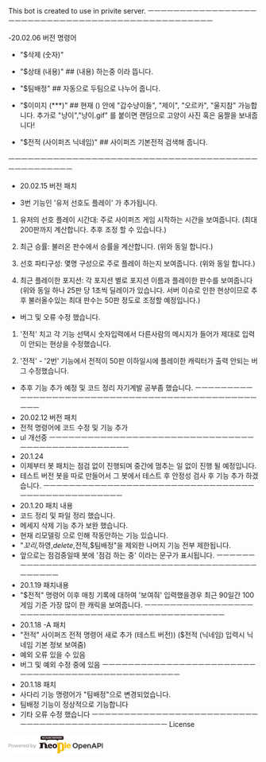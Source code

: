 This bot is created to use in privite server.
ㅡㅡㅡㅡㅡㅡㅡㅡㅡㅡㅡㅡㅡㅡㅡㅡㅡㅡㅡㅡㅡㅡㅡㅡㅡㅡㅡㅡㅡㅡㅡㅡㅡㅡㅡㅡㅡㅡㅡㅡㅡㅡㅡㅡㅡㅡㅡㅡㅡ

-20.02.06 버전 명령어

- "$삭제 (숫자)"

- "$상태 (내용)"  ## (내용) 하는중 이라 뜹니다.

- "$팀배정" ## 자동으로 두팀으로 나누어 줍니다.

- "$이미지 (***)" ## 현재 () 안에 "갑수냥이들", "제이", "오르카", "울지참" 가능합니다. 
추가로 "냥이","냥이.gif" 를 붙이면 랜덤으로 고양이 사진 혹은 움짤을 보내줍니다!

- "$전적 (사이퍼즈 닉네임)" ## 사이퍼즈 기본전적 검색해 줍니다.

ㅡㅡㅡㅡㅡㅡㅡㅡㅡㅡㅡㅡㅡㅡㅡㅡㅡㅡㅡㅡㅡㅡㅡㅡㅡㅡㅡㅡㅡㅡㅡㅡㅡㅡㅡㅡㅡㅡㅡㅡㅡㅡㅡㅡㅡㅡㅡㅡㅡ
- 20.02.15 버전 패치

- 3번 기능인 '유저 선호도 플레이' 가 추가됩니다.

1. 유저의 선호 플레이 시간대: 주로 사이퍼즈 게임 시작하는 시간을 보여줍니다.
(최대 200판까지 계산합니다. 추후 조정 할 수 있습니다.)

2. 최근 승률: 불러온 판수에서 승률을 계산합니다. 
(위와 동일 합니다.)

3. 선호 파티구성: 몇명 구성으로 주로 플레이 하는지 보여줍니다.
(위와 동일 합니다.)

4. 최근 플레이한 포지션: 각 포지션 별로 포지션 이름과 플레이한 판수를 보여줍니다
(위와 동일 하나 25판 당 1초씩 딜레이가 있습니다. 서버 이슈로 인한 현상이므로 추후 불러올수있는 최대 판수는 50판 정도로 조정할 예정입니다.)

- 버그 및 오류 수정 했습니다.

1. '전적' 치고 각 기능 선택시 숫자입력에서 다른사람의 메시지가 들어가 제대로 입력이 안되는 현상을 수정했습니다.

2. '전적' - '2번' 기능에서 전적이 50판 이하일시에 플레이한 캐릭터가 출력 안되는 버그 수정했습니다.

- 추후 기능 추가 예정 및 코드 정리 자기계발 공부좀 했습니다.
ㅡㅡㅡㅡㅡㅡㅡㅡㅡㅡㅡㅡㅡㅡㅡㅡㅡㅡㅡㅡㅡㅡㅡㅡㅡㅡㅡㅡㅡㅡㅡㅡㅡㅡㅡㅡㅡㅡㅡㅡㅡㅡㅡㅡㅡㅡㅡㅡㅡ
- 20.02.12 버전 패치
- 전적 명령어에 코드 수정 및 기능 추가
- uI 개선중
ㅡㅡㅡㅡㅡㅡㅡㅡㅡㅡㅡㅡㅡㅡㅡㅡㅡㅡㅡㅡㅡㅡㅡㅡㅡㅡㅡㅡㅡㅡㅡㅡㅡㅡㅡㅡㅡㅡㅡㅡㅡㅡㅡㅡㅡㅡㅡㅡㅡ
- 20.1.24
- 이제부터 봇 패치는 점검 없이 진행되며 중간에 멈추는 일 없이 진행 될 예정입니다.
- 테스트 버전 봇을 따로 만들어서 그 봇에서 테스트 후 안정성 검사 후 기능 추가 하겠습니다.
ㅡㅡㅡㅡㅡㅡㅡㅡㅡㅡㅡㅡㅡㅡㅡㅡㅡㅡㅡㅡㅡㅡㅡㅡㅡㅡㅡㅡㅡㅡㅡㅡㅡㅡㅡㅡㅡㅡㅡㅡㅡㅡㅡㅡㅡㅡㅡㅡㅡ
- 20.1.20 패치 내용
- 코드 정리 및 파일 정리 했습니다.
- 메세지 삭제 기능 추가 보완 했습니다.
- 현재 리모델링 으로 인해 작동안하는 기능 있습니다. 
- "$꼬리,$하영,$delete,$전적,$팀배정"을 제외한 나머지 기능 전부 제한됩니다.
- 앞으로는 점검중일때 봇에 '점검 하는 중' 이라는 문구가 표시됩니다.
ㅡㅡㅡㅡㅡㅡㅡㅡㅡㅡㅡㅡㅡㅡㅡㅡㅡㅡㅡㅡㅡㅡㅡㅡㅡㅡㅡㅡㅡㅡㅡㅡㅡㅡㅡㅡㅡㅡㅡㅡㅡㅡㅡㅡㅡㅡㅡㅡㅡ
- 20.1.19 패치내용
- "$전적" 명령어 이후 매칭 기록에 대하여 '보여줘' 입력했을경우 최근 90일간 100게임 기준 가장 많이 한 캐릭을 보여줍니다.
ㅡㅡㅡㅡㅡㅡㅡㅡㅡㅡㅡㅡㅡㅡㅡㅡㅡㅡㅡㅡㅡㅡㅡㅡㅡㅡㅡㅡㅡㅡㅡㅡㅡㅡㅡㅡㅡㅡㅡㅡㅡㅡㅡㅡㅡㅡㅡㅡㅡ
- 20.1.18 -A 패치
- "전적" 사이퍼즈 전적 명령어 새로 추가 (테스트 버전))
  ($전적 (닉네임) 입력시 닉네임 기본 정보 보여줌)
- 예외 오류 있을 수 있음
- 버그 및 예외 수정 중에 있음
ㅡㅡㅡㅡㅡㅡㅡㅡㅡㅡㅡㅡㅡㅡㅡㅡㅡㅡㅡㅡㅡㅡㅡㅡㅡㅡㅡㅡㅡㅡㅡㅡㅡㅡㅡㅡㅡㅡㅡㅡㅡㅡㅡㅡㅡㅡㅡㅡㅡ
- 20.1.18 패치
- 사다리 기능 명령어가 "팀배정"으로 변경되었습니다.
- 팀배정 기능이 정상적으로 기능합니다
- 기타 오류 수정 했습니다
ㅡㅡㅡㅡㅡㅡㅡㅡㅡㅡㅡㅡㅡㅡㅡㅡㅡㅡㅡㅡㅡㅡㅡㅡㅡㅡㅡㅡㅡㅡㅡㅡㅡㅡㅡㅡㅡㅡㅡㅡㅡㅡㅡㅡㅡㅡㅡㅡㅡ
License

<a href="http://developers.neople.co.kr" target="_blank">
<img src="images/cypers/license/기술표기_가로형_color.png" alt="Neople 오픈 API" / > </a>
